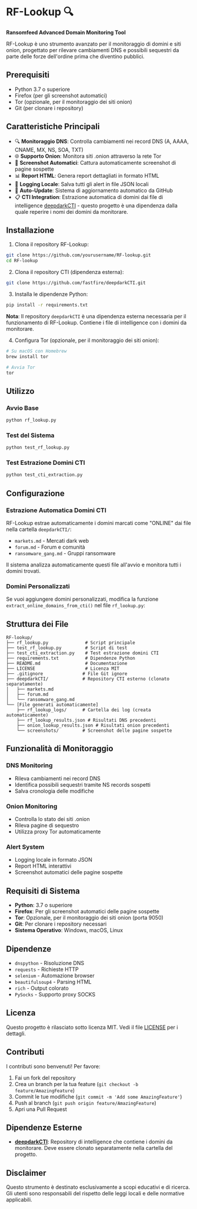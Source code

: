 # RF-Lookup 🔍

**Ransomfeed Advanced Domain Monitoring Tool**

RF-Lookup è uno strumento avanzato per il monitoraggio di domini e siti onion, progettato per rilevare cambiamenti DNS e possibili sequestri da parte delle forze dell'ordine prima che diventino pubblici.

## Prerequisiti

- Python 3.7 o superiore
- Firefox (per gli screenshot automatici)
- Tor (opzionale, per il monitoraggio dei siti onion)
- Git (per clonare i repository)

## Caratteristiche Principali

- 🔍 **Monitoraggio DNS**: Controlla cambiamenti nei record DNS (A, AAAA, CNAME, MX, NS, SOA, TXT)
- 🌐 **Supporto Onion**: Monitora siti .onion attraverso la rete Tor
- 📸 **Screenshot Automatici**: Cattura automaticamente screenshot di pagine sospette
- 📊 **Report HTML**: Genera report dettagliati in formato HTML
- 💾 **Logging Locale**: Salva tutti gli alert in file JSON locali
- 🔄 **Auto-Update**: Sistema di aggiornamento automatico da GitHub
- 📋 **CTI Integration**: Estrazione automatica di domini dai file di intelligence [deepdarkCTI](https://github.com/fastfire/deepdarkCTI) - questo progetto è una dipendenza dalla quale reperire i nomi dei domini da monitorare.

## Installazione

1. Clona il repository RF-Lookup:
```bash
git clone https://github.com/yourusername/RF-lookup.git
cd RF-lookup
```

2. Clona il repository CTI (dipendenza esterna):
```bash
git clone https://github.com/fastfire/deepdarkCTI.git
```

3. Installa le dipendenze Python:
```bash
pip install -r requirements.txt
```

**Nota**: Il repository `deepdarkCTI` è una dipendenza esterna necessaria per il funzionamento di RF-Lookup. Contiene i file di intelligence con i domini da monitorare.

4. Configura Tor (opzionale, per il monitoraggio dei siti onion):
```bash
# Su macOS con Homebrew
brew install tor

# Avvia Tor
tor
```

## Utilizzo

### Avvio Base
```bash
python rf_lookup.py
```

### Test del Sistema
```bash
python test_rf_lookup.py
```

### Test Estrazione Domini CTI
```bash
python test_cti_extraction.py
```

## Configurazione

### Estrazione Automatica Domini CTI
RF-Lookup estrae automaticamente i domini marcati come "ONLINE" dai file nella cartella `deepdarkCTI/`:
- `markets.md` - Mercati dark web
- `forum.md` - Forum e comunità
- `ransomware_gang.md` - Gruppi ransomware

Il sistema analizza automaticamente questi file all'avvio e monitora tutti i domini trovati.

### Domini Personalizzati
Se vuoi aggiungere domini personalizzati, modifica la funzione `extract_online_domains_from_cti()` nel file `rf_lookup.py`:

## Struttura dei File

```
RF-lookup/
├── rf_lookup.py              # Script principale
├── test_rf_lookup.py         # Script di test
├── test_cti_extraction.py    # Test estrazione domini CTI
├── requirements.txt          # Dipendenze Python
├── README.md                 # Documentazione
├── LICENSE                   # Licenza MIT
├── .gitignore               # File Git ignore
├── deepdarkCTI/             # Repository CTI esterno (clonato separatamente)
│   ├── markets.md
│   ├── forum.md
│   └── ransomware_gang.md
└── [File generati automaticamente]
    ├── rf_lookup_logs/      # Cartella dei log (creata automaticamente)
    ├── rf_lookup_results.json # Risultati DNS precedenti
    ├── onion_lookup_results.json # Risultati onion precedenti
    └── screenshots/         # Screenshot delle pagine sospette
```

## Funzionalità di Monitoraggio

### DNS Monitoring
- Rileva cambiamenti nei record DNS
- Identifica possibili sequestri tramite NS records sospetti
- Salva cronologia delle modifiche

### Onion Monitoring
- Controlla lo stato dei siti .onion
- Rileva pagine di sequestro
- Utilizza proxy Tor automaticamente

### Alert System
- Logging locale in formato JSON
- Report HTML interattivi
- Screenshot automatici delle pagine sospette

## Requisiti di Sistema

- **Python**: 3.7 o superiore
- **Firefox**: Per gli screenshot automatici delle pagine sospette
- **Tor**: Opzionale, per il monitoraggio dei siti onion (porta 9050)
- **Git**: Per clonare i repository necessari
- **Sistema Operativo**: Windows, macOS, Linux

## Dipendenze

- `dnspython` - Risoluzione DNS
- `requests` - Richieste HTTP
- `selenium` - Automazione browser
- `beautifulsoup4` - Parsing HTML
- `rich` - Output colorato
- `PySocks` - Supporto proxy SOCKS

## Licenza

Questo progetto è rilasciato sotto licenza MIT. Vedi il file [LICENSE](LICENSE) per i dettagli.

## Contributi

I contributi sono benvenuti! Per favore:

1. Fai un fork del repository
2. Crea un branch per la tua feature (`git checkout -b feature/AmazingFeature`)
3. Commit le tue modifiche (`git commit -m 'Add some AmazingFeature'`)
4. Push al branch (`git push origin feature/AmazingFeature`)
5. Apri una Pull Request

## Dipendenze Esterne

- **[deepdarkCTI](https://github.com/fastfire/deepdarkCTI)**: Repository di intelligence che contiene i domini da monitorare. Deve essere clonato separatamente nella cartella del progetto.

## Disclaimer

Questo strumento è destinato esclusivamente a scopi educativi e di ricerca. Gli utenti sono responsabili del rispetto delle leggi locali e delle normative applicabili.
